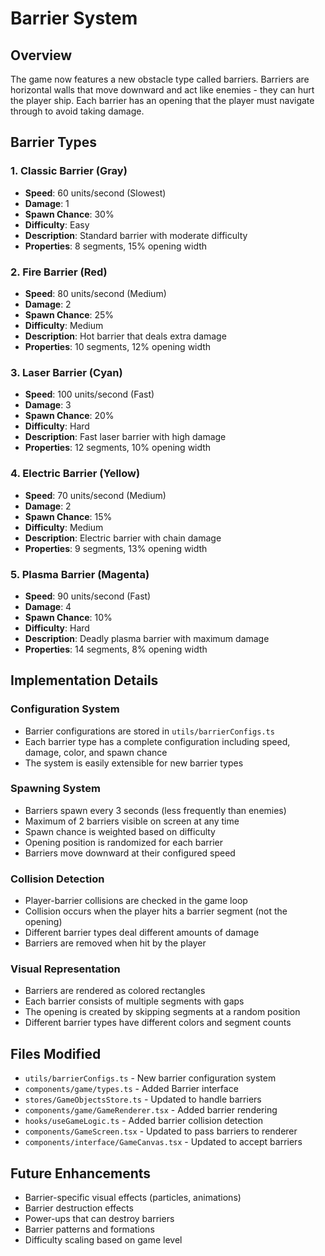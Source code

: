 # Barrier System

## Overview
The game now features a new obstacle type called barriers. Barriers are horizontal walls that move downward and act like enemies - they can hurt the player ship. Each barrier has an opening that the player must navigate through to avoid taking damage.

## Barrier Types

### 1. Classic Barrier (Gray)
- **Speed**: 60 units/second (Slowest)
- **Damage**: 1
- **Spawn Chance**: 30%
- **Difficulty**: Easy
- **Description**: Standard barrier with moderate difficulty
- **Properties**: 8 segments, 15% opening width

### 2. Fire Barrier (Red)
- **Speed**: 80 units/second (Medium)
- **Damage**: 2
- **Spawn Chance**: 25%
- **Difficulty**: Medium
- **Description**: Hot barrier that deals extra damage
- **Properties**: 10 segments, 12% opening width

### 3. Laser Barrier (Cyan)
- **Speed**: 100 units/second (Fast)
- **Damage**: 3
- **Spawn Chance**: 20%
- **Difficulty**: Hard
- **Description**: Fast laser barrier with high damage
- **Properties**: 12 segments, 10% opening width

### 4. Electric Barrier (Yellow)
- **Speed**: 70 units/second (Medium)
- **Damage**: 2
- **Spawn Chance**: 15%
- **Difficulty**: Medium
- **Description**: Electric barrier with chain damage
- **Properties**: 9 segments, 13% opening width

### 5. Plasma Barrier (Magenta)
- **Speed**: 90 units/second (Fast)
- **Damage**: 4
- **Spawn Chance**: 10%
- **Difficulty**: Hard
- **Description**: Deadly plasma barrier with maximum damage
- **Properties**: 14 segments, 8% opening width

## Implementation Details

### Configuration System
- Barrier configurations are stored in `utils/barrierConfigs.ts`
- Each barrier type has a complete configuration including speed, damage, color, and spawn chance
- The system is easily extensible for new barrier types

### Spawning System
- Barriers spawn every 3 seconds (less frequently than enemies)
- Maximum of 2 barriers visible on screen at any time
- Spawn chance is weighted based on difficulty
- Opening position is randomized for each barrier
- Barriers move downward at their configured speed

### Collision Detection
- Player-barrier collisions are checked in the game loop
- Collision occurs when the player hits a barrier segment (not the opening)
- Different barrier types deal different amounts of damage
- Barriers are removed when hit by the player

### Visual Representation
- Barriers are rendered as colored rectangles
- Each barrier consists of multiple segments with gaps
- The opening is created by skipping segments at a random position
- Different barrier types have different colors and segment counts

## Files Modified
- `utils/barrierConfigs.ts` - New barrier configuration system
- `components/game/types.ts` - Added Barrier interface
- `stores/GameObjectsStore.ts` - Updated to handle barriers
- `components/game/GameRenderer.tsx` - Added barrier rendering
- `hooks/useGameLogic.ts` - Added barrier collision detection
- `components/GameScreen.tsx` - Updated to pass barriers to renderer
- `components/interface/GameCanvas.tsx` - Updated to accept barriers

## Future Enhancements
- Barrier-specific visual effects (particles, animations)
- Barrier destruction effects
- Power-ups that can destroy barriers
- Barrier patterns and formations
- Difficulty scaling based on game level 